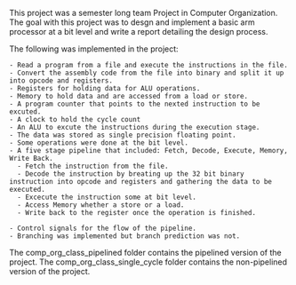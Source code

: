 This project was a semester long team Project in Computer Organization.
The goal with this project was to desgn and implement a basic arm processor at a bit level and write a report detailing the design process.

The following was implemented in the project:

    - Read a program from a file and execute the instructions in the file.
    - Convert the assembly code from the file into binary and split it up into opcode and registers.
    - Registers for holding data for ALU operations.
    - Memory to hold data and are accessed from a load or store.
    - A program counter that points to the nexted instruction to be excuted.
    - A clock to hold the cycle count
    - An ALU to excute the instructions during the execution stage.
    - The data was stored as single precision floating point.
    - Some operations were done at the bit level.
    - A five stage pipeline that included: Fetch, Decode, Execute, Memory, Write Back.
      - Fetch the instruction from the file.
      - Decode the instruction by breating up the 32 bit binary instruction into opcode and registers and gathering the data to be executed.
      - Excecute the instruction some at bit level.
      - Access Memory whether a store or a load.
      - Write back to the register once the operation is finished.
      
    - Control signals for the flow of the pipeline.
    - Branching was implemented but branch prediction was not.
    
The comp_org_class_pipelined folder contains the pipelined version of the project.
The comp_org_class_single_cycle folder contains the non-pipelined version of the project.

     
